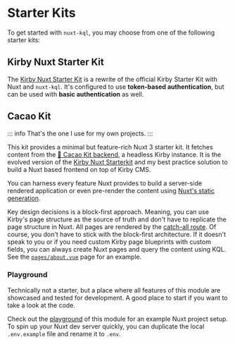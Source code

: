 # Starter Kits

To get started with `nuxt-kql`, you may choose from one of the following starter kits:

## Kirby Nuxt Starter Kit

The [Kirby Nuxt Starter Kit](https://github.com/johannschopplich/kirby-nuxt-starterkit) is a rewrite of the official Kirby Starter Kit with Nuxt and `nuxt-kql`. It's configured to use **token-based authentication**, but can be used with **basic authentication** as well.

## Cacao Kit

::: info
That's the one I use for my own projects.
:::

This kit provides a minimal but feature-rich Nuxt 3 starter kit. It fetches content from the [🍫 Cacao Kit backend](https://github.com/johannschopplich/cacao-kit-backend), a headless Kirby instance. It is the evolved version of the [Kirby Nuxt Starterkit](https://github.com/johannschopplich/kirby-nuxt-starterkit) and my best practice solution to build a Nuxt based frontend on top of Kirby CMS.

You can harness every feature Nuxt provides to build a server-side rendered application or even pre-render the content using [Nuxt's static generation](https://nuxt.com/docs/getting-started/deployment#static-hosting).

Key design decisions is a block-first approach. Meaning, you can use Kirby's page structure as the source of truth and don't have to replicate the page structure in Nuxt. All pages are rendered by the [catch-all route](https://github.com/johannschopplich/cacao-kit-frontend/blob/main/pages/%5B...id%5D.vue). Of course, you don't have to stick with the block-first architecture.
If it doesn't speak to you or if you need custom Kirby page blueprints with custom fields, you can always create Nuxt pages and query the content using KQL. See the [`pages/about.vue`](https://github.com/johannschopplich/cacao-kit-frontend/blob/main/pages/about.vue) page for an example.

### Playground

Technically not a starter, but a place where all features of this module are showcased and tested for development. A good place to start if you want to take a look at the code.

Check out the [playground](https://github.com/johannschopplich/nuxt-kql/tree/main/playground) of this module for an example Nuxt project setup. To spin up your Nuxt dev server quickly, you can duplicate the local `.env.example` file and rename it to `.env`.
